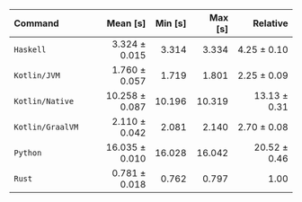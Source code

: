 | Command | Mean [s] | Min [s] | Max [s] | Relative |
|:---|---:|---:|---:|---:|
| `Haskell` | 3.324 ± 0.015 | 3.314 | 3.334 | 4.25 ± 0.10 |
| `Kotlin/JVM` | 1.760 ± 0.057 | 1.719 | 1.801 | 2.25 ± 0.09 |
| `Kotlin/Native` | 10.258 ± 0.087 | 10.196 | 10.319 | 13.13 ± 0.31 |
| `Kotlin/GraalVM` | 2.110 ± 0.042 | 2.081 | 2.140 | 2.70 ± 0.08 |
| `Python` | 16.035 ± 0.010 | 16.028 | 16.042 | 20.52 ± 0.46 |
| `Rust` | 0.781 ± 0.018 | 0.762 | 0.797 | 1.00 |
